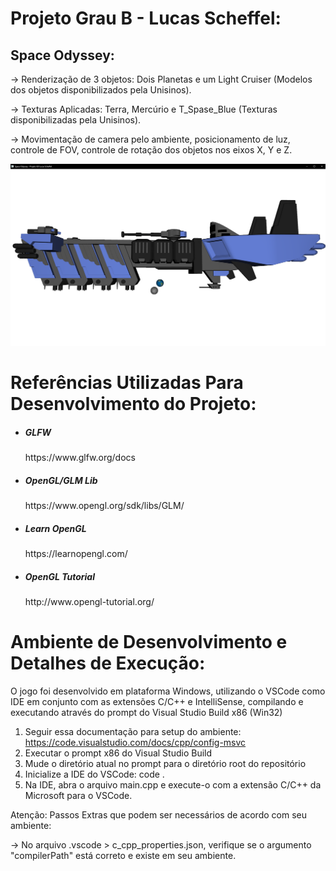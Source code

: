 # Projeto Grau B - Lucas Scheffel:

## Space Odyssey:

-> Renderização de 3 objetos: Dois Planetas e um Light Cruiser (Modelos dos objetos disponibilizados pela Unisinos).

-> Texturas Aplicadas: Terra, Mercúrio e T_Spase_Blue (Texturas disponibilizadas pela Unisinos).

-> Movimentação de camera pelo ambiente, posicionamento de luz, controle de FOV, controle de rotação dos objetos nos eixos X, Y e Z.

![Space Odyssey](SpaceOdyssey.png)

# Referências Utilizadas Para Desenvolvimento do Projeto:

<ul>
  <li>
    <h5>GLFW</h5>
    https://www.glfw.org/docs
  </li>
  <li>
    <h5>OpenGL/GLM Lib</h5>
    https://www.opengl.org/sdk/libs/GLM/
  </li>
  <li>
    <h5>Learn OpenGL</h5>
    https://learnopengl.com/
  </li>
  <li>
    <h5>OpenGL Tutorial </h5>
    http://www.opengl-tutorial.org/
  </li>
</ul>

# Ambiente de Desenvolvimento e Detalhes de Execução:

O jogo foi desenvolvido em plataforma Windows, utilizando o VSCode como IDE em conjunto com as extensões C/C++ e IntelliSense, compilando e executando através do prompt do Visual Studio Build x86 (Win32)

1. Seguir essa documentação para setup do ambiente: https://code.visualstudio.com/docs/cpp/config-msvc
2. Executar o prompt x86 do Visual Studio Build
3. Mude o diretório atual no prompt para o diretório root do repositório
4. Inicialize a IDE do VSCode: code .
5. Na IDE, abra o arquivo main.cpp e execute-o com a extensão C/C++ da Microsoft para o VSCode.

Atenção: Passos Extras que podem ser necessários de acordo com seu ambiente:

-> No arquivo .vscode > c_cpp_properties.json, verifique se o argumento "compilerPath" está correto e existe em seu ambiente.